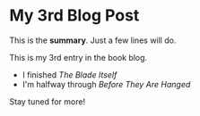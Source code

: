 # My 3rd Blog Post

This is the **summary**. Just a few lines will do.

<!-- more -->

This is my 3rd entry in the book blog.

- I finished *The Blade Itself*
- I'm halfway through *Before They Are Hanged*

Stay tuned for more!